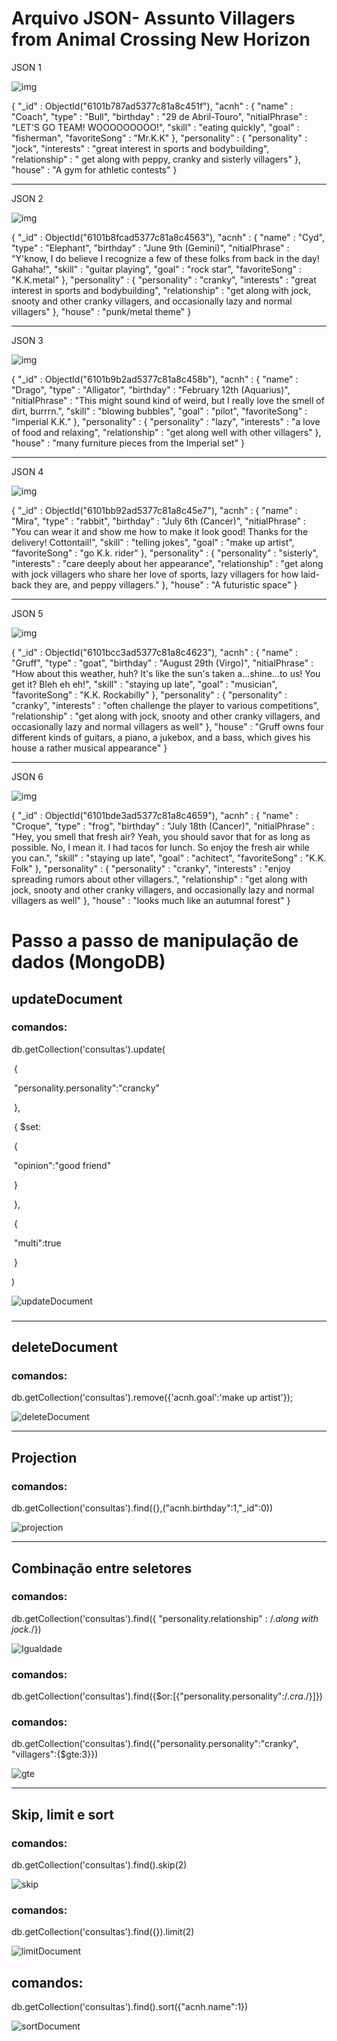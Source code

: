 # Arquivo JSON- Assunto Villagers from Animal Crossing New Horizon 



JSON 1

![img](https://static.wikia.nocookie.net/animalcrossing/images/c/c1/Coach_NH.png/revision/latest/scale-to-width-down/309?cb=20200817163652)

{
    "_id" : ObjectId("6101b787ad5377c81a8c451f"),
    "acnh" : {
        "name" : "Coach",
        "type" : "Bull",
        "birthday" : "29 de Abril-Touro",
        "nitialPhrase" : "LET'S GO TEAM! WOOOOOOOOO!",
        "skill" : "eating quickly",
        "goal" : "fisherman",
        "favoriteSong" : "Mr.K.K"
    },
    "personality" : {
        "personality" : "jock",
        "interests" : "great interest in sports and bodybuilding",
        "relationship" : " get along with peppy, cranky and sisterly villagers"
    },
    "house" : "A gym for athletic contests"
}

---------------------------------------------------------------------------------------------------------------------------------------------------------------------------------------



JSON 2 

![img](https://static.wikia.nocookie.net/animalcrossing/images/5/5d/Cyd_NH.png/revision/latest/scale-to-width-down/268?cb=20200319212643)

{
    "_id" : ObjectId("6101b8fcad5377c81a8c4563"),
    "acnh" : {
        "name" : "Cyd",
        "type" : "Elephant",
        "birthday" : "June 9th (Gemini)",
        "nitialPhrase" : "Y'know, I do believe I recognize a few of these folks from back in the day! Gahaha!",
        "skill" : "guitar playing",
        "goal" : "rock star",
        "favoriteSong" : "K.K.metal"
    },
    "personality" : {
        "personality" : "cranky",
        "interests" : "great interest in sports and bodybuilding",
        "relationship" : "get along with jock, snooty and other cranky villagers, and occasionally lazy and normal villagers"
    },
    "house" : "punk/metal theme"
}

--------------------------------------------------------------------------------------------------



JSON 3

![img](https://static.wikia.nocookie.net/animalcrossing/images/f/f9/Drago_NH.png/revision/latest/scale-to-width-down/340?cb=20200802062031)



{
    "_id" : ObjectId("6101b9b2ad5377c81a8c458b"),
    "acnh" : {
        "name" : "Drago",
        "type" : "Alligator",
        "birthday" : "February 12th (Aquarius)",
        "nitialPhrase" : "This might sound kind of weird, but I really love the smell of dirt, burrrn.",
        "skill" : "blowing bubbles",
        "goal" : "pilot",
        "favoriteSong" : "imperial K.K."
    },
    "personality" : {
        "personality" : "lazy",
        "interests" : "a love of food and relaxing",
        "relationship" : "get along well with other villagers"
    },
    "house" : "many furniture pieces from the Imperial set"
}

----------------------------------------------------------------------------------

JSON 4

![img](https://static.wikia.nocookie.net/animalcrossing/images/d/d1/Mira_NH.png/revision/latest/scale-to-width-down/247?cb=20200719093646)

{
    "_id" : ObjectId("6101bb92ad5377c81a8c45e7"),
    "acnh" : {
        "name" : "Mira",
        "type" : "rabbit",
        "birthday" : "July 6th (Cancer)",
        "nitialPhrase" : "You can wear it and show me how to make it look good! Thanks for the delivery! Cottontail!",
        "skill" : "telling jokes",
        "goal" : "make up artist",
        "favoriteSong" : "go K.k. rider"
    },
    "personality" : {
        "personality" : "sisterly",
        "interests" : "care deeply about her appearance",
        "relationship" : "get along with jock villagers who share her love of sports, lazy villagers for how laid-back they are, and peppy villagers."
    },
    "house" : "A futuristic space"
}

----------------------------------------------------------------------------------------

JSON 5

![img](https://static.wikia.nocookie.net/animalcrossing/images/2/25/Gruff_NH.png/revision/latest/scale-to-width-down/350?cb=20200803120221)

{
    "_id" : ObjectId("6101bcc3ad5377c81a8c4623"),
    "acnh" : {
        "name" : "Gruff",
        "type" : "goat",
        "birthday" : "August 29th (Virgo)",
        "nitialPhrase" : "How about this weather, huh? It's like the sun's taken a...shine...to us! You get it? Bleh eh eh!",
        "skill" : "staying up late",
        "goal" : "musician",
        "favoriteSong" : "K.K. Rockabilly"
    },
    "personality" : {
        "personality" : "cranky",
        "interests" : "often challenge the player to various competitions",
        "relationship" : "get along with jock, snooty and other cranky villagers, and occasionally lazy and normal villagers as well"
    },
    "house" : "Gruff owns four different kinds of guitars, a piano, a jukebox, and a bass, which gives his house a rather musical appearance"
}

-------------------------------------------------------------

JSON 6

![img](https://static.wikia.nocookie.net/animalcrossing/images/7/70/Croque_NH.png/revision/latest/scale-to-width-down/315?cb=20200718080111)

{
    "_id" : ObjectId("6101bde3ad5377c81a8c4659"),
    "acnh" : {
        "name" : "Croque",
        "type" : "frog",
        "birthday" : "July 18th (Cancer)",
        "nitialPhrase" : "Hey, you smell that fresh air? Yeah, you should savor that for as long as possible. No, I mean it. I had tacos for lunch. So enjoy the fresh air while you can.",
        "skill" : "staying up late",
        "goal" : "achitect",
        "favoriteSong" : "K.K. Folk"
    },
    "personality" : {
        "personality" : "cranky",
        "interests" : "enjoy spreading rumors about other villagers.",
        "relationship" : "get along with jock, snooty and other cranky villagers, and occasionally lazy and normal villagers as well"
    },
    "house" : "looks much like an autumnal forest"
}

# Passo a passo de manipulação de dados (MongoDB)

## updateDocument

### comandos:

db.getCollection('consultas').update(

​	{

​		"personality.personality":"crancky"

​     },

​	{ $set:

​		{

​			"opinion":"good friend"

​		}

​	},

​	{

​			"multi":true

​	}

)





![updateDocument](https://user-images.githubusercontent.com/82849390/127581457-5ea58f0a-d109-45af-8c5a-36274792a58b.gif)

### 

---------------------------------------------------------

## deleteDocument

### comandos:

db.getCollection('consultas').remove({'acnh.goal':'make up artist'});



![deleteDocument](https://user-images.githubusercontent.com/82849390/127581551-95ac65f8-d3a2-474c-8a31-2059dcc10654.gif)



------------------------------------------------------------

## Projection

### comandos:

db.getCollection('consultas').find({},("acnh.birthday":1,"_id":0))



![projection](https://user-images.githubusercontent.com/82849390/127581584-56fdb759-ea25-4d10-8992-b55786d34b78.gif)







------------------------------------------

## Combinação entre seletores

### comandos:

db.getCollection('consultas').find({ "personality.relationship" : /.*along with jock.*/})

![Igualdade](https://user-images.githubusercontent.com/82849390/127581562-82578933-9b2c-4a72-abbb-13207590bc57.gif)



### comandos:

db.getCollection('consultas').find({$or:[{"personality.personality":/.*cra*./}]})



### comandos:

db.getCollection('consultas').find({"personality.personality":"cranky",
    "villagers":{$gte:3}})



![gte](https://user-images.githubusercontent.com/82849390/127581570-94746186-a27b-421d-9b1f-d607d99c9e85.gif)



--------------------------------------

## Skip, limit e sort

### comandos: 

db.getCollection('consultas').find().skip(2)

![skip](https://user-images.githubusercontent.com/82849390/127581589-66c3a328-0eec-43b2-87b4-562cce78352b.gif)



### comandos:

db.getCollection('consultas').find({}).limit(2)



![limitDocument](https://user-images.githubusercontent.com/82849390/127581578-6886e884-19b5-40cc-982e-46954749a88b.gif)

## comandos:

db.getCollection('consultas').find().sort({"acnh.name":1})



![sortDocument](https://user-images.githubusercontent.com/82849390/127581591-f0869b72-0519-419a-8cce-22a4767e2134.gif)


